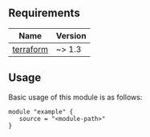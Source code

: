 <!-- BEGIN_TF_DOCS -->
## Requirements

| Name | Version |
|------|---------|
| <a name="requirement_terraform"></a> [terraform](#requirement\_terraform) | ~> 1.3 |

## Usage
Basic usage of this module is as follows:
```hcl
module "example" {
   source = "<module-path>"
}
```










<!-- END_TF_DOCS -->